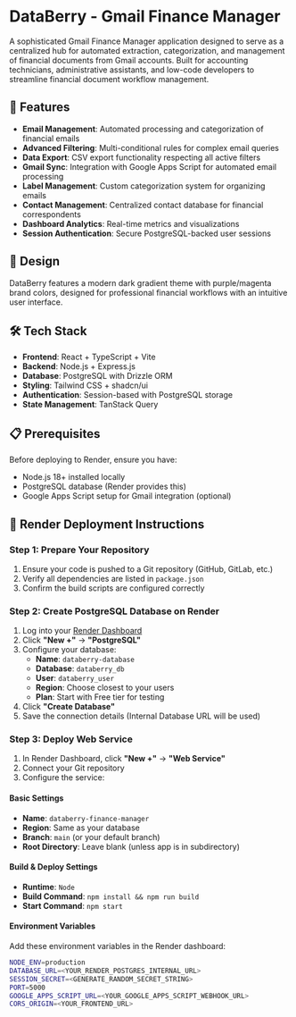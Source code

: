 # DataBerry - Gmail Finance Manager

A sophisticated Gmail Finance Manager application designed to serve as a centralized hub for automated extraction, categorization, and management of financial documents from Gmail accounts. Built for accounting technicians, administrative assistants, and low-code developers to streamline financial document workflow management.

## 🌟 Features

- **Email Management**: Automated processing and categorization of financial emails
- **Advanced Filtering**: Multi-conditional rules for complex email queries
- **Data Export**: CSV export functionality respecting all active filters
- **Gmail Sync**: Integration with Google Apps Script for automated email processing
- **Label Management**: Custom categorization system for organizing emails
- **Contact Management**: Centralized contact database for financial correspondents
- **Dashboard Analytics**: Real-time metrics and visualizations
- **Session Authentication**: Secure PostgreSQL-backed user sessions

## 🎨 Design

DataBerry features a modern dark gradient theme with purple/magenta brand colors, designed for professional financial workflows with an intuitive user interface.

## 🛠 Tech Stack

- **Frontend**: React + TypeScript + Vite
- **Backend**: Node.js + Express.js
- **Database**: PostgreSQL with Drizzle ORM
- **Styling**: Tailwind CSS + shadcn/ui
- **Authentication**: Session-based with PostgreSQL storage
- **State Management**: TanStack Query

## 📋 Prerequisites

Before deploying to Render, ensure you have:

- Node.js 18+ installed locally
- PostgreSQL database (Render provides this)
- Google Apps Script setup for Gmail integration (optional)

## 🚀 Render Deployment Instructions

### Step 1: Prepare Your Repository

1. Ensure your code is pushed to a Git repository (GitHub, GitLab, etc.)
2. Verify all dependencies are listed in `package.json`
3. Confirm the build scripts are configured correctly

### Step 2: Create PostgreSQL Database on Render

1. Log into your [Render Dashboard](https://dashboard.render.com)
2. Click **"New +"** → **"PostgreSQL"**
3. Configure your database:
   - **Name**: `databerry-database`
   - **Database**: `databerry_db`
   - **User**: `databerry_user`
   - **Region**: Choose closest to your users
   - **Plan**: Start with Free tier for testing
4. Click **"Create Database"**
5. Save the connection details (Internal Database URL will be used)

### Step 3: Deploy Web Service

1. In Render Dashboard, click **"New +"** → **"Web Service"**
2. Connect your Git repository
3. Configure the service:

#### Basic Settings
- **Name**: `databerry-finance-manager`
- **Region**: Same as your database
- **Branch**: `main` (or your default branch)
- **Root Directory**: Leave blank (unless app is in subdirectory)

#### Build & Deploy Settings
- **Runtime**: `Node`
- **Build Command**: `npm install && npm run build`
- **Start Command**: `npm start`

#### Environment Variables
Add these environment variables in the Render dashboard:

```bash
NODE_ENV=production
DATABASE_URL=<YOUR_RENDER_POSTGRES_INTERNAL_URL>
SESSION_SECRET=<GENERATE_RANDOM_SECRET_STRING>
PORT=5000
GOOGLE_APPS_SCRIPT_URL=<YOUR_GOOGLE_APPS_SCRIPT_WEBHOOK_URL>
CORS_ORIGIN=<YOUR_FRONTEND_URL>